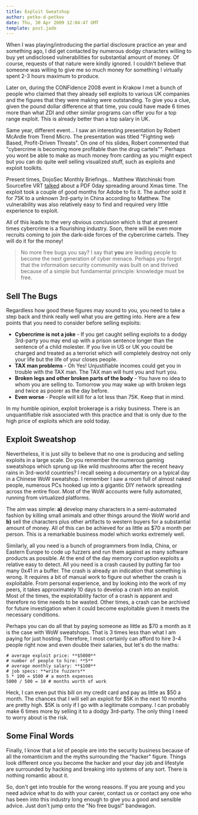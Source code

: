 ```yaml
---
title: Exploit Sweatshop
author: petko-d-petkov
date: Thu, 30 Apr 2009 12:04:47 GMT
template: post.jade
---
```


When I was playing/introducing the partial disclosure practice an year and something ago, I did get contacted by numerous dodgy characters willing to buy yet undisclosed vulnerabilities for substantial amount of money. Of course, requests of that nature were kindly ignored. I couldn't believe that someone was willing to give me so much money for something I virtually spent 2-3 hours maximum to produce.

Later on, during the CONFidence 2008 event in Krakow I met a bunch of people who claimed that they already sell exploits to various UK companies and the figures that they were making were outstanding. To give you a clue, given the pound dollar difference at that time, you could have made 6 times more than what ZDI and other similar programs can offer you for a top range exploit. This is already better than a top salary in UK.

Same year, different event...  I saw an interesting presentation by Robert McArdle from Trend Micro. The presentation was titled "Fighting web Based, Profit-Driven Threats". On one of his slides, Robert commented that "cybercrime is becoming more profitable than the drug cartels"". Perhaps you wont be able to make as much money from carding as you might expect but you can do quite well selling visualized stuff, such as exploits and exploit toolkits.

Present times, DojoSec Monthly Briefings... Matthew Watchinski from Sourcefire VRT [talked](http://vimeo.com/4110571) about a PDF 0day spreading around Xmas time. The exploit took a couple of good months for Adobe to fix it. The author sold it for 75K to a unknown 3rd-party in China according to Matthew. The vulnerability was also relatively easy to find and required very little experience to exploit.

All of this leads to the very obvious conclusion which is that at present times cybercrime is a flourishing industry. Soon, there will be even more recruits coming to join the dark-side forces of the cybercrime cartels. They will do it for the money!

> No more free bugs you say? I say that **you** are leading people to become the next generation of cyber menace. Perhaps you forgot that the information security community was built on and thrived because of a simple but fundamental principle: knowledge must be free.

## Sell The Bugs

Regardless how good these figures may sound to you, you need to take a step back and think really well what you are getting into. Here are a few points that you need to consider before selling exploits:

* **Cybercrime is not a joke** - If you get caught selling exploits to a dodgy 3rd-party you may end up with a prison sentence longer than the sentence of a child molester. If you live in US or UK you could be charged and treated as a terrorist which will completely destroy not only your life but the life of your closes people.
* **TAX man problems** - Oh Yes! Unjustifiable incomes could get you in trouble with the TAX man. The TAX man will hunt you and hurt you.
* **Broken legs and other broken parts of the body** - You have no idea to whom you are selling to. Tomorrow you may wake up with broken legs and twice as poorer as the day before.
* **Even worse** - People will kill for a lot less than 75K. Keep that in mind.

In my humble opinion, exploit brokerage is a risky business. There is an unquantifiable risk associated with this practice and that is only due to the high price of exploits which are sold today.

## Exploit Sweatshop

Nevertheless, it is just silly to believe that no one is producing and selling exploits in a large scale. Do you remember the numerous gaming sweatshops which sprung up like wild mushrooms after the recent heavy rains in 3rd-world countries? I recall seeing a documentary on a typical day in a Chinese WoW sweatshop. I remember I saw a room full of almost naked people, numerous PCs hooked up into a gigantic DIY network spreading across the entire floor. Most of the WoW accounts were fully automated, running from virtualized platforms.

The aim was simple: **a)** develop many characters in a semi-automated fashion by killing small animals and other things around the WoW world and **b)** sell the characters plus other artifacts to western buyers for a substantial amount of money. All of this can be achieved for as little as $70 a month per person. This is a remarkable business model which works extremely well.

Similarly, all you need is a bunch of programmers from India, China, or Eastern Europe to code up fuzzers and run them against as many software products as possible. At the end of the day memory corruption exploits a relative easy to detect. All you need is a crash caused by putting far too many 0x41 in a buffer. The crash is already an indication that something is wrong. It requires a bit of manual work to figure out whether the crash is exploitable. From personal experience, and by looking into the work of my peers, it takes approximately 10 days to develop a crash into an exploit. Most of the times, the exploitability factor of a crash is apparent and therefore no time needs to be wasted. Other times, a crash can be archived for future investigation when it could become exploitable given it meets the necessary conditions.

Perhaps you can do all that by paying someone as little as $70 a month as it is the case with WoW sweatshops. That is 3 times less than what I am paying for just hosting. Therefore, I most certainly can afford to hire 3-4 people right now and even double their salaries, but let's do the maths:

    # average exploit price: **$5000**
    # number of people to hire: **5**
    # average monthly salary: **$100**
    # job specs: **write fuzzers**
    5 * 100 = $500 # a month expenses
    5000 / 500 = 10 # months worth of work

Heck, I can even put this bill on my credit card and pay as little as $50 a month. The chances that I will sell an exploit for $5K in the next 10 months are pretty high. $5K is only if I go with a legitimate company. I can probably make 6 times more by selling it to a dodgy 3rd-party. The only thing I need to worry about is the risk.

## Some Final Words

Finally, I know that a lot of people are into the security business because of all the romanticism and the myths surrounding the "hacker" figure. Things look different once you become the hacker and your day job and lifestyle are surrounded by hacking and breaking into systems of any sort. There is nothing romantic about it.

So, don't get into trouble for the wrong reasons. If you are young and you need advice what to do with your career, contact us or contact any one who has been into this industry long enough to give you a good and sensible advice. Just don't jump onto the "No free bugs!" bandwagon.
